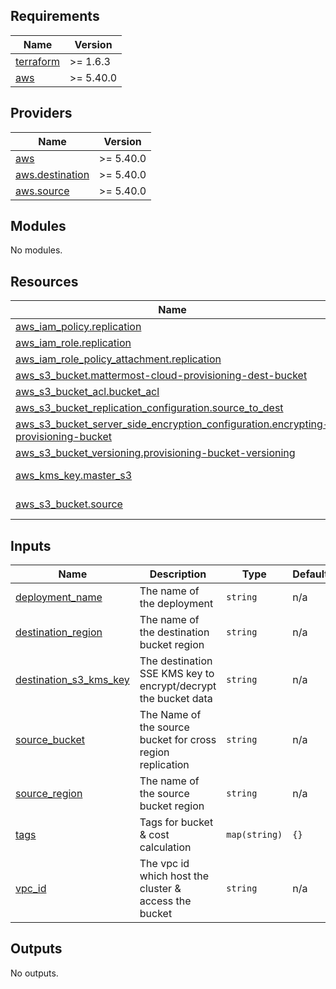 ## Requirements

| Name | Version |
|------|---------|
| <a name="requirement_terraform"></a> [terraform](#requirement\_terraform) | >= 1.6.3 |
| <a name="requirement_aws"></a> [aws](#requirement\_aws) | >= 5.40.0 |

## Providers

| Name | Version |
|------|---------|
| <a name="provider_aws"></a> [aws](#provider\_aws) | >= 5.40.0 |
| <a name="provider_aws.destination"></a> [aws.destination](#provider\_aws.destination) | >= 5.40.0 |
| <a name="provider_aws.source"></a> [aws.source](#provider\_aws.source) | >= 5.40.0 |

## Modules

No modules.

## Resources

| Name | Type |
|------|------|
| [aws_iam_policy.replication](https://registry.terraform.io/providers/hashicorp/aws/latest/docs/resources/iam_policy) | resource |
| [aws_iam_role.replication](https://registry.terraform.io/providers/hashicorp/aws/latest/docs/resources/iam_role) | resource |
| [aws_iam_role_policy_attachment.replication](https://registry.terraform.io/providers/hashicorp/aws/latest/docs/resources/iam_role_policy_attachment) | resource |
| [aws_s3_bucket.mattermost-cloud-provisioning-dest-bucket](https://registry.terraform.io/providers/hashicorp/aws/latest/docs/resources/s3_bucket) | resource |
| [aws_s3_bucket_acl.bucket_acl](https://registry.terraform.io/providers/hashicorp/aws/latest/docs/resources/s3_bucket_acl) | resource |
| [aws_s3_bucket_replication_configuration.source_to_dest](https://registry.terraform.io/providers/hashicorp/aws/latest/docs/resources/s3_bucket_replication_configuration) | resource |
| [aws_s3_bucket_server_side_encryption_configuration.encrypting-provisioning-bucket](https://registry.terraform.io/providers/hashicorp/aws/latest/docs/resources/s3_bucket_server_side_encryption_configuration) | resource |
| [aws_s3_bucket_versioning.provisioning-bucket-versioning](https://registry.terraform.io/providers/hashicorp/aws/latest/docs/resources/s3_bucket_versioning) | resource |
| [aws_kms_key.master_s3](https://registry.terraform.io/providers/hashicorp/aws/latest/docs/data-sources/kms_key) | data source |
| [aws_s3_bucket.source](https://registry.terraform.io/providers/hashicorp/aws/latest/docs/data-sources/s3_bucket) | data source |

## Inputs

| Name | Description | Type | Default | Required |
|------|-------------|------|---------|:--------:|
| <a name="input_deployment_name"></a> [deployment\_name](#input\_deployment\_name) | The name of the deployment | `string` | n/a | yes |
| <a name="input_destination_region"></a> [destination\_region](#input\_destination\_region) | The name of the destination bucket region | `string` | n/a | yes |
| <a name="input_destination_s3_kms_key"></a> [destination\_s3\_kms\_key](#input\_destination\_s3\_kms\_key) | The destination SSE KMS key to encrypt/decrypt the bucket data | `string` | n/a | yes |
| <a name="input_source_bucket"></a> [source\_bucket](#input\_source\_bucket) | The Name of the source bucket for cross region replication | `string` | n/a | yes |
| <a name="input_source_region"></a> [source\_region](#input\_source\_region) | The name of the source bucket region | `string` | n/a | yes |
| <a name="input_tags"></a> [tags](#input\_tags) | Tags for bucket & cost calculation | `map(string)` | `{}` | no |
| <a name="input_vpc_id"></a> [vpc\_id](#input\_vpc\_id) | The vpc id which host the cluster & access the bucket | `string` | n/a | yes |

## Outputs

No outputs.
